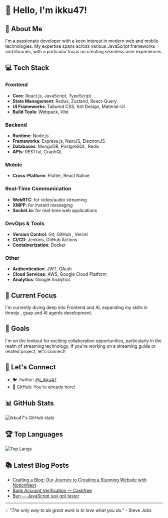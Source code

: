 # 👋 Hello, I'm ikku47!

## 🚀 About Me
I'm a passionate developer with a keen interest in modern web and mobile technologies. My expertise spans across various JavaScript frameworks and libraries, with a particular focus on creating seamless user experiences.

## 💻 Tech Stack

### Frontend
- **Core**: React.js, JavaScript, TypeScript
- **State Management**: Redux, Zustand, React-Query
- **UI Frameworks**: Tailwind CSS, Ant Design, Material-UI
- **Build Tools**: Webpack, Vite

### Backend
- **Runtime**: Node.js
- **Frameworks**: Express.js, NextJS, ElectronJS
- **Databases**: MongoDB, PostgreSQL, Redis
- **APIs**: RESTful, GraphQL

### Mobile
- **Cross-Platform**: Flutter, React Native

### Real-Time Communication
- **WebRTC**: for video/audio streaming
- **XMPP**: for instant messaging
- **Socket.io**: for real-time web applications

### DevOps & Tools
- **Version Control**: Git, GitHub , Vercel
- **CI/CD**: Jenkins, GitHub Actions
- **Containerization**: Docker


### Other
- **Authentication**: JWT, OAuth
- **Cloud Services**: AWS, Google Cloud Platform
- **Analytics**: Google Analytics

## 🌱 Current Focus
I'm currently diving deep into Frontend and AI, expanding my skills in threejs , gsap and AI agents development.

## 🎯 Goals
I'm on the lookout for exciting collaboration opportunities, particularly in the realm of streaming technology. If you're working on a streaming guide or related project, let's connect!

## 🔗 Let's Connect
- 🐦 Twitter: [@i_ikku47](https://twitter.com/i_ikku47)
- 💼 GitHub: You're already here!

## 📊 GitHub Stats
![ikku47's GitHub stats](https://github-readme-stats.vercel.app/api?username=ikku47&show_icons=true&theme=radical)

## 🏆 Top Languages
![Top Langs](https://github-readme-stats.vercel.app/api/top-langs/?username=ikku47&layout=compact)


## 📚 Latest Blog Posts
- [Crafting a Blog: Our Journey to Creating a Stunning Website with NotionNext](https://www.joyboy.ae/blog/article/notion-next-blog)
- [Bank Account Verification — Cashfree](https://inside.caratlane.com/bank-account-verification-cashfree-6ce5061013af)
- [Bun — JavaScript just got faster](https://inside.caratlane.com/bun-javascript-just-got-faster-211e7d57c61c)
<!-- You can integrate your blog posts here if you have a blog -->

---

💡 *"The only way to do great work is to love what you do."* - Steve Jobs


<!---
ikku47/ikku47 is a ✨ special ✨ repository because its `README.md` (this file) appears on your GitHub profile.
You can click the Preview link to take a look at your changes.
--->
